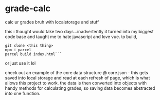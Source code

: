 # grade-calc

calc ur grades bruh with localstorage and stuff

this i thought would take two days...inadvertently it turned into my biggest
code base and taught me to hate javascript and love vue.
to build,

````
git clone <this thing>
npm i parcel
parcel build index.html```

````

or just use it lol

check out an example of the core data structure @ core.json - this gets saved into local storage and read at each refresh of page, which is what allows this project to work. the data is then converted into objects with handy methods for calculating grades, so saving data becomes abstracted into one function.
